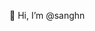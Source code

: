 👋  Hi, I’m @sanghn



<!---
![Sang's GitHub stats](https://github-readme-stats.vercel.app/api?username=sanghn&count_private=true&show_icons=true&theme=dark)

![Top Langs](https://github-readme-stats.vercel.app/api/top-langs/?username=sanghn&count_private=true&layout=compact&theme=dark)

sanghn/sanghn is a ✨ special ✨ repository because its `README.md` (this file) appears on your GitHub profile.
You can click the Preview link to take a look at your changes.
--->
